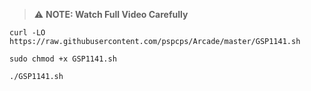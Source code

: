 
> ⚠️ **NOTE: Watch Full Video Carefully**


```
curl -LO https://raw.githubusercontent.com/pspcps/Arcade/master/GSP1141.sh

sudo chmod +x GSP1141.sh

./GSP1141.sh
```